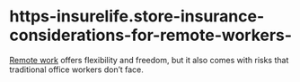 # https-insurelife.store-insurance-considerations-for-remote-workers-
[Remote work](https://insurelife.store/insurance-considerations-for-remote-workers/) offers flexibility and freedom, but it also comes with risks that traditional office workers don’t face. 
